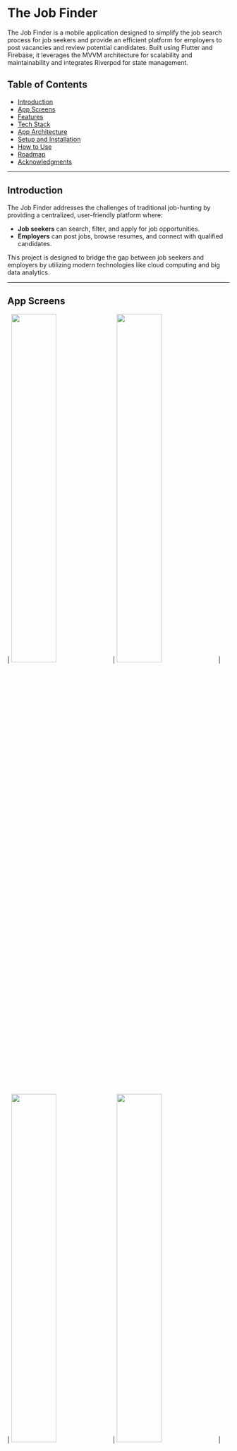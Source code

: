 

# The Job Finder

The Job Finder is a mobile application designed to simplify the job search process for job seekers and provide an efficient platform for employers to post vacancies and review potential candidates. Built using Flutter and Firebase, it leverages the MVVM architecture for scalability and maintainability and integrates Riverpod for state management.

## Table of Contents

- [Introduction](#introduction)
- [App Screens](#app-screens)
- [Features](#features)
- [Tech Stack](#tech-stack)
- [App Architecture](#app-architecture)
- [Setup and Installation](#setup-and-installation)
- [How to Use](#how-to-use)
- [Roadmap](#roadmap)
- [Acknowledgments](#acknowledgments)

---

## Introduction

The Job Finder addresses the challenges of traditional job-hunting by providing a centralized, user-friendly platform where:
- **Job seekers** can search, filter, and apply for job opportunities.
- **Employers** can post jobs, browse resumes, and connect with qualified candidates.

This project is designed to bridge the gap between job seekers and employers by utilizing modern technologies like cloud computing and big data analytics.

---

## App Screens

| <img src="https://raw.githubusercontent.com/Ruchan10/theJobFinder/master/assets/screenshots/flutter_02.png" width="45%"> | <img src="https://raw.githubusercontent.com/Ruchan10/theJobFinder/master/assets/screenshots/flutter_03.png" width="45%"> |

| <img src="https://raw.githubusercontent.com/Ruchan10/theJobFinder/master/assets/screenshots/flutter_05.png" width="45%"> | <img src="https://raw.githubusercontent.com/Ruchan10/theJobFinder/master/assets/screenshots/flutter_07.png" width="45%"> |

| <img src="https://raw.githubusercontent.com/Ruchan10/theJobFinder/master/assets/screenshots/flutter_06.png" width="45%"> | <img src="https://raw.githubusercontent.com/Ruchan10/theJobFinder/master/assets/screenshots/flutter_08.png" width="45%"> |


---

## Features

1. **Job Search**
   - Search jobs by location, industry, salary, and job type.
   - Save preferences for personalized job alerts.

2. **Job Posting**
   - Employers can post job vacancies and view resumes.
   - Review and manage applicant information.

3. **Resume Upload**
   - Job seekers can upload and update resumes for employers to review.

4. **Notifications**
   - Users receive notifications for new job postings or updates on their applications.

5. **User Profiles**
   - Create and manage detailed profiles for both employers and job seekers.

6. **Filter and Sorting**
   - Filter jobs by criteria like brand, price range, gender, and more.
   - Sort results by recent postings, highest reviews, or lowest prices.

---

## Tech Stack

- **Frontend**: Flutter (Dart)
- **Backend**: Firebase (Firestore, Authentication, Cloud Functions)
- **State Management**: Riverpod
- **Architecture**: MVVM (Model-View-ViewModel)
- **Version Control**: GitHub

---

## App Architecture

This app follows the **MVVM Design Pattern** to ensure a clear separation of concerns:
- **Model**: Handles data and business logic.
- **ViewModel**: Acts as a mediator between the Model and View.
- **View**: Displays the data to the user and interacts with the ViewModel.

For state management, **Riverpod** is used to:
- Handle dynamic updates in UI.
- Manage user preferences and job data efficiently.

---

## Setup and Installation

### Prerequisites
1. Install [Flutter](https://flutter.dev/docs/get-started/install).
2. Set up a Firebase project and configure it for your app:
   - Enable Authentication.
   - Set up Firestore for job data.
   - Download the `google-services.json` file and place it in `android/app`.

### Steps
1. Clone the repository:
   ```
   git clone https://github.com/SoftwaricaCollege/final-assignment-Ruchan10.git
   ```
2. Navigate to the project directory:
   ```
   cd final-assignment-Ruchan10
   ```
3. Install dependencies:
   ```
   flutter pub get
   ```
4. Run the app:
   ```
   flutter run
   ```

---

## How to Use

1. **Job Seekers**:
   - Sign up and complete your profile.
   - Search and filter jobs using the Discover page.
   - Apply for jobs and upload your resume.

2. **Employers**:
   - Sign up as an employer and post job vacancies.
   - Browse resumes and communicate with applicants.

---

## Roadmap

1. **Phase 1 (Complete)**:
   - Basic UI development.
   - Integration with Firebase for authentication and data storage.

2. **Phase 2 (In Progress)**:
   - Implement sorting and filtering options.
   - Replace dummy data with real-time Firestore data.

3. **Phase 3 (Future Enhancements)**:
   - Add premium features for job seekers and employers.
   - Integrate advanced analytics for job recommendations.

---

## Acknowledgments

- **Figma Design**: Provided .fig file as a blueprint.
- **Firebase**: Backend support for authentication and data handling.
- **Flutter Community**: For state management solutions like Riverpod.

Feel free to contribute, report issues, or provide feedback on the GitHub repository.

---

